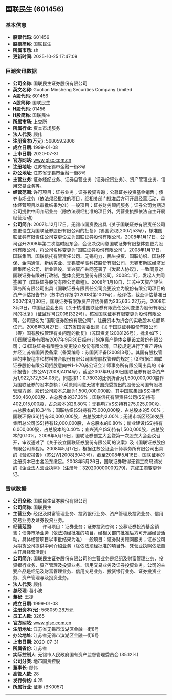 ## 国联民生 (601456)

### 基本信息

- **股票代码**: 601456
- **股票简称**: 国联民生
- **所属市场**: sh
- **更新时间**: 2025-10-25 17:47:09

### 巨潮资讯数据

- **公司全称**: 国联民生证券股份有限公司
- **英文名称**: Guolian Minsheng Securities Company Limited
- **A股代码**: 601456
- **A股简称**: 国联民生
- **H股代码**: 01456
- **H股简称**: 国联民生
- **所属市场**: 上交所
- **所属行业**: 资本市场服务
- **法人代表**: 顾伟
- **注册资本(万元)**: 568059.2806
- **成立日期**: 1999-01-08
- **上市日期**: 2020-07-31
- **官方网站**: www.glsc.com.cn
- **注册地址**: 江苏省无锡市金融一街8号
- **办公地址**: 江苏省无锡市金融一街8号
- **主营业务**: 证券经纪业务、证券自营业务（证券投资业务）、资产管理业务、信用交易业务等。
- **经营范围**: 许可项目：证券业务；证券投资咨询；公募证券投资基金销售；债券市场业务（依法须经批准的项目，经相关部门批准后方可开展经营活动，具体经营项目以审批结果为准）一般项目：证券财务顾问服务；证券公司为期货公司提供中间介绍业务（除依法须经批准的项目外，凭营业执照依法自主开展经营活动）
- **公司简介**: 2007年12月17日，无锡市国资委出具《关于国联证券有限责任公司变更设立为国联证券股份有限公司的批复》（锡国资权[2007]53号），核准国联证券有限责任公司变更设立为国联证券股份有限公司。2008年1月17日，公司召开2008年第二次临时股东会，会议决议同意国联证券有限整体变更为股份有限公司，将公司名称变更为“国联证券股份有限公司”。2008年1月17日，国联集团、国联信托有限责任公司、无锡电力、民生投资、国联纺织、国联环保、金鸿通信、新纺实业、无锡威孚高科技股份有限公司、无锡市新区经济发展集团总公司、新业建设、宜兴资产共同签署了《发起人协议》，一致同意对国联证券有限进行改制，整体变更为股份有限公司。2008年1月，发起人共同签署了《国联证券股份有限公司章程》。2008年1月18日，江苏中天资产评估事务所有限公司出具《国联证券有限责任公司变更设立为股份有限公司项目的资产评估报告书》（苏中资评报字(2008)第1001号），经评估，截至评估基准日2007年9月30日，国联证券有限净资产评估价值为235,635.22万元。2008年3月3日，中国证监会出具《关于核准国联证券有限责任公司变更为股份有限公司的批复》（证监许可[2008]322号），核准国联证券有限变更为股份有限公司，公司更名为“国联证券股份有限公司”，注册资本为折合的实收股本总额15亿元。2008年3月27日，江苏省国资委出具《关于国联证券股份有限公司（筹）国有股权管理有关问题的批复》（苏国资复[2008]26号），批复如下：(1)国联证券有限按2007年9月30日经审计的净资产整体变更设立股份有限公司；(2)国联证券有限整体变更设立股份有限公司，已按规定进行了资产评估并经江苏省国资委备案（备案编号：苏国资评备[2008]3号）。其国有股权管理的申报程序和材料符合股份有限公司国有股权管理的规定；(3)根据江国联证券股份有限公司招股意向书1-1-70苏公证会计师事务所有限公司出具的《审计报告》（苏公W[2008]A014号），截至2007年9月30日国联证券有限净资产为1,922,372,534.08元，同意按1：0.7803的比例折合为1,500,000,000股作为国联证券的股本总额；(4)原则同意无锡市国资委提出的股份公司国有股权管理方案，股份公司股本总额为1,500,000,000股，其中国联集团(SS)持有560,460,000股，占总股本的37.36%；国联信托有限责任公司(SS)持有402,015,000股，占总股本的26.80%；无锡电力(SS)持有275,025,000股，占总股本的18.34%；国联纺织(SS)持有75,000,000股，占总股本的5.00%；国联环保(SS)持有30,000,000股，占总股本的2.00%；无锡市新区经济发展集团总公司(SS)持有12,000,000股，占总股本的0.80%；新业建设(SS)持有6,000,000股，占总股本的0.40%；宜兴资产(SS)持有1,500,000股，占总股本的0.10%。2008年5月16日，国联证券创立大会暨第一次股东大会会议召开，审议通过了《关于设立国联证券股份有限公司的议案》及《国联证券股份有限公司章程》。2008年5月17日，根据江苏公证会计师事务所有限公司出具的《验资报告》（苏公W[2008]B043号），截至2008年5月16日，国联证券的注册资本已由各股东缴足。2008年5月26日，国联证券取得无锡工商局颁发的《企业法人营业执照》（注册号：320200000009279)，完成工商变更登记。

### 雪球数据

- **公司全称**: 国联民生证券股份有限公司
- **公司简称**: 国联民生
- **主营业务**: 经纪及财富管理业务、投资银行业务、资产管理及投资业务、信用交易业务及证券投资业务。
- **经营范围**: 　　许可项目：证券业务；证券投资咨询；公募证券投资基金销售；债券市场业务（依法须经批准的项目，经相关部门批准后方可开展经营活动，具体经营项目以审批结果为准）一般项目：证券财务顾问服务；证券公司为期货公司提供中间介绍业务（除依法须经批准的项目外，凭营业执照依法自主开展经营活动）
- **公司简介**: 国联民生证券股份有限公司的主营业务是经纪及财富管理业务、投资银行业务、资产管理及投资业务、信用交易业务及证券投资业务。公司的主要产品是经纪及财富管理业务、信用交易业务、投资银行业务、证券投资业务、资产管理与及投资业务。
- **法人代表**: 顾伟
- **总经理**: 葛小波
- **董秘**: 王捷
- **成立日期**: 1999-01-08
- **注册资本(元)**: 568059.28万元
- **员工人数**: 3265
- **官方网站**: www.glsc.com.cn
- **注册地址**: 江苏省无锡市滨湖区金融一街8号
- **办公地址**: 江苏省无锡市滨湖区金融一街8号
- **上市日期**: 2020-07-31
- **所属省份**: 江苏省
- **实际控制人**: 无锡市人民政府国有资产监督管理委员会 (35.12%)
- **公司分类**: 地市国资控股
- **董事长**: 顾伟
- **高管人数**: 28
- **发行价格**: 4.25
- **所属行业**: 证券 (BK0057)

---